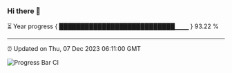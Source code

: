 ### Hi there 👋

⏳ Year progress { ███████████████████████████▁▁▁ } 93.22 %

---

⏰ Updated on Thu, 07 Dec 2023 06:11:00 GMT

![Progress Bar CI](https://github.com/Shyam-Makwana/GitHub-Actions-Demo/workflows/Progress%20Bar%20CI/badge.svg)
